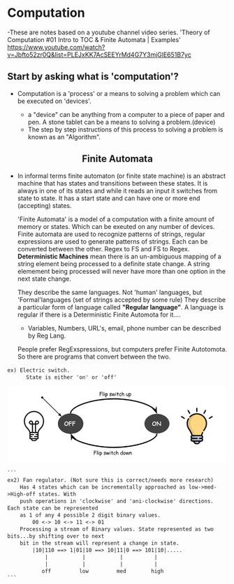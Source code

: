 # Computation

-These are notes based on a youtube channel video series.
'Theory of Computation #01 Intro to TOC & Finite Automata | Examples' <br/>
<https://www.youtube.com/watch?v=Jbfto52zr0Q&list=PLEJxKK7AcSEEYrMd4G7Y3mjGlE651B7yc>

## Start by asking what is 'computation'?

- Computation is a 'process' or a means to solving a problem which can be executed on 'devices'.

  - a "device" can be anything from a computer to a piece of paper and pen. A stone tablet
    can be a means to solving a problem.(device)
  - The step by step instructions of this process to solving a problem is known as an "Algorithm".

<center><h2>Finite Automata</h2></center>

- In informal terms finite automaton (or finite state machine) is an abstract machine that has states and transitions between these states. It is always in one of its states and while it reads an input it switches from state to state. It has a start state and can have one or more end (accepting) states.

  'Finite Automata' is a model of a computation with a finite amount of memory or
  states. Which can be exeuted on any number of devices. Finite automata are used to recognize patterns of strings, regular expressions are used to generate patterns of strings. Each can be converted between the other. Regex to FS and FS to Regex. **Deterministic Machines** mean there is an un-ambiguous mapping of a string element being processed to a definite state change. A string elemement being processed will never have more than one option in the next state change.

  They describe the same languages. Not 'human' languages, but 'Formal'languages (set of strings accepted by some rule) They describe a particular form of language called **"Regular language"**. A language is regular if there is a Deterministic Finite Automota for it....

  - Variables, Numbers, URL's, email, phone number can be described by Reg Lang.

  People prefer RegExspressions, but computers prefer Finite Autotomota. So there are programs that convert between the two.

```
ex) Electric switch.
      State is either 'on' or 'off'

```

![](images/switch.png)

    ```
    ex2) Fan regulator. (Not sure this is correct/needs more research)
    	Has 4 states which can be incrementally approached as low->med->High-off states. With
    	push operations in 'clockwise' and 'ani-clockwise' directions. Each state can be represented
    	as 1 of any 4 possible 2 digit binary values.
    		00 <-> 10 <-> 11 <-> 01
    	Processing a stream of Binary values. State represented as two bits...by shifting over to next
    	bit in the stream will represent a change in state.
    		|10|110 ==> 1|01|10 ==> 10|11|0 ==> 101|10|.....
    		    |           |           |          |
    		    |           |           |          |
    		   off         low         med        high
    ```
